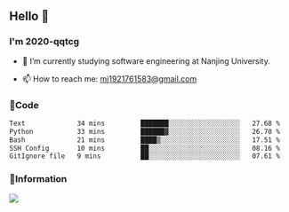 ## Hello 👋


### I'm 2020-qqtcg

- 🔭 I’m currently studying software engineering at Nanjing University. 
<!-- - 🌱 I’m currently learning MLsys and -->
<!-- - 👯 I’m looking to collaborate on ... -->
<!-- - 🤔 I’m looking for help with ... -->
<!-- - 💬 Ask me about ... -->
- 📫 How to reach me: mj1921761583@gmail.com
<!-- - 😄 Pronouns: ... -->
<!-- - ⚡ Fun fact: ... -->

### 🌱Code
<!--START_SECTION:waka-->

```txt
Text             34 mins         ███████░░░░░░░░░░░░░░░░░░   27.68 %
Python           33 mins         ██████▓░░░░░░░░░░░░░░░░░░   26.70 %
Bash             21 mins         ████▒░░░░░░░░░░░░░░░░░░░░   17.51 %
SSH Config       10 mins         ██░░░░░░░░░░░░░░░░░░░░░░░   08.16 %
GitIgnore file   9 mins          ██░░░░░░░░░░░░░░░░░░░░░░░   07.61 %
```

<!--END_SECTION:waka-->

### 💬Information
![](https://github-readme-stats.vercel.app/api?username=2020-qqtcg&theme=buefy&hide_border=false)


<!-- <div align="center"> <img src="https://github-readme-activity-graph.vercel.app/graph?username=2020-qqtcg&theme=minimal" /> </div> -->


